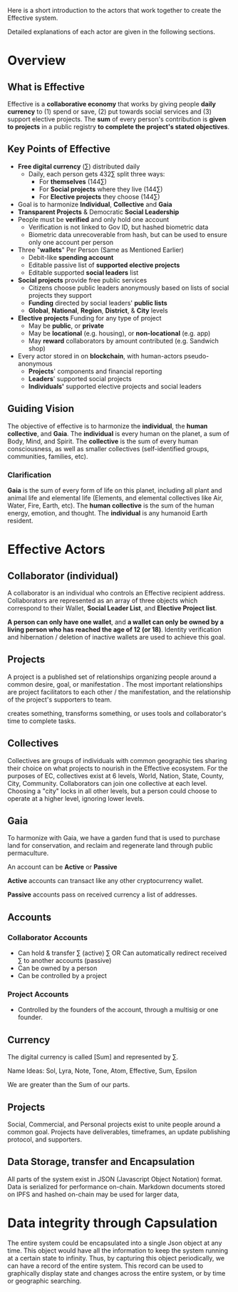 Here is a short introduction to the actors that work together to create the Effective system. 

Detailed explanations of each actor are given in the following sections. 


# Overview

## What is Effective
Effective is a **collaborative economy** that works by giving people **daily currency** to (1) spend or save, (2) put towards social services and (3) support elective projects. The **sum** of every person's contribution is **given to projects** in a public registry **to complete the project's stated objectives**. 

## Key Points of Effective
- **Free digital currency** (∑) distributed daily
	- Daily, each person gets 432∑ split three ways: 
		- For **themselves** (144∑)
		- For **Social projects** where they live (144∑)
		- For **Elective projects** they choose (144∑) 
- Goal is to harmonize **Individual**, **Collective** and **Gaia**
- **Transparent Projects** & Democratic **Social Leadership** 
- People must be **verified** and only hold one account
	- Verification is not linked to Gov ID, but hashed biometric data
	- Biometric data unrecoverable from hash, but can be used to ensure only one account per person
- Three "**wallets**" Per Person (Same as Mentioned Earlier)
	- Debit-like **spending account**
	- Editable passive list of **supported elective projects**
	- Editable supported **social leaders** list
- **Social projects** provide free public services
	- Citizens choose public leaders anonymously based on lists of social projects they support
	- **Funding** directed by social leaders' **public lists**
	- **Global**, **National**, **Region**, **District**, & **City** levels
- **Elective projects** Funding for any type of project
	- May be **public**, or **private**
	- May be **locational** (e.g. housing), or **non-locational** (e.g. app)
	- May **reward** collaborators by amount contributed (e.g. Sandwich shop)
- Every actor stored in on **blockchain**, with human-actors pseudo-anonymous
	- **Projects**' components and financial reporting
	- **Leaders**' supported social projects
	- **Individuals'** supported elective projects and social leaders


## Guiding Vision
The objective of effective is to harmonize the **individual**, the **human collective**, and **Gaia**. The **individual** is every human on the planet, a sum of Body, Mind, and Spirit. The **collective** is the sum of every human consciousness, as well as smaller collectives (self-identified groups, communities, families, etc). 

### Clarification
**Gaia** is the sum of every form of life on this planet, including all plant and animal life and elemental life (Elements, and elemental collectives like Air, Water, Fire, Earth, etc). The **human collective** is the sum of the human energy, emotion, and thought. The **individual** is any humanoid Earth resident. 

# Effective Actors
## Collaborator (individual)
A collaborator is an individual who controls an Effective recipient address. Collaborators are represented as an array of three objects which correspond to their Wallet, **Social Leader List**, and **Elective Project list**. 

**A person can only have one wallet**, and **a wallet can only be owned by a living person who has reached the age of 12 (or 18)**. Identity verification and hibernation / deletion of inactive wallets are used to achieve this goal. 

## Projects
A project is a published set of relationships organizing people around a common desire, goal, or manifestation . The most important relationships are project facilitators to each other / the manifestation, and the relationship of the project's supporters to team. 

 creates something, transforms something, or uses tools and collaborator's time to complete tasks. 


## Collectives
Collectives are groups of individuals with common geographic ties sharing their choice on what projects to nourish in the Effective ecosystem. For the purposes of EC, collectives exist at 6 levels, World, Nation, State, County, City, Community. Collaborators can join one collective at each level. Choosing a "city" locks in all other levels, but a person could choose to operate at a higher level, ignoring lower levels.




## Gaia
To harmonize with Gaia, we have a garden fund that is used to purchase land for conservation, and reclaim and regenerate land through public permaculture. 



An account can be **Active** or **Passive**

**Active** accounts can transact like any other cryptocurrency wallet. 

**Passive** accounts pass on received currency a list of addresses.

## Accounts
### Collaborator Accounts
- Can hold & transfer ∑ (active) ∑ OR Can automatically redirect received ∑ to another accounts (passive)
- Can be owned by a person 
- Can be controlled by a project

### Project Accounts
- Controlled by the founders of the account, through a multisig or one founder. 

## Currency 
The digital currency is called [Sum] and represented by ∑. 

Name Ideas: Sol, Lyra, Note, Tone, Atom, Effective, Sum, Epsilon

We are greater than the Sum of our parts. 

## Projects

Social, Commercial, and Personal projects exist to unite people around a common goal. Projects have deliverables, timeframes, an update publishing protocol, and supporters. 


## Data Storage, transfer and Encapsulation
All parts of the system exist in JSON (Javascript Object Notation) format. Data is serialized for performance on-chain. Markdown documents stored on IPFS and hashed on-chain may be used for larger data, 

# Data integrity through Capsulation
The entire system could be encapsulated into a single Json object at any time. This object would have all the information to keep the system running at a certain state to infinity. Thus, by capturing this object periodically, we can have a record of the entire system. This record can be used to graphically display state and changes across the entire system, or by time or geographic searching. 
